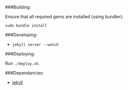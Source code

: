 ###Building:

Ensure that all required gems are installed (using bundler):

`sudo bundle install`

###Developing:

* `jekyll server --watch`

###Deploying:

Run `./deploy.sh`.

###Dependancies:

 * [jekyll][2]

[1]: http://andrew-hoyer.com/ "andrew-hoyer.com"
[2]: http://jekyllrb.com/ "jekyll"
[3]: mailto:me@andrew-hoyer.com "via the emails"
